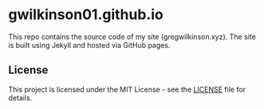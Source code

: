 # gwilkinson01.github.io

This repo contains the source code of my site (gregwilkinson.xyz). The site is built using Jekyll and hosted via GitHub pages.

## License
This project is licensed under the MIT License - see the [LICENSE](LICENSE) file for details.
